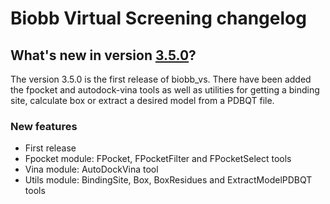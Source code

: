 # Biobb Virtual Screening changelog

## What's new in version [3.5.0](https://github.com/bioexcel/biobb_vs/releases/tag/v3.5.0)?
The version 3.5.0 is the first release of biobb_vs. There have been added the fpocket and autodock-vina tools as well as utilities for getting a binding site, calculate box or extract a desired model from a PDBQT file.

### New features

* First release
* Fpocket module: FPocket, FPocketFilter and FPocketSelect tools
* Vina module: AutoDockVina tool
* Utils module: BindingSite, Box, BoxResidues and ExtractModelPDBQT tools
